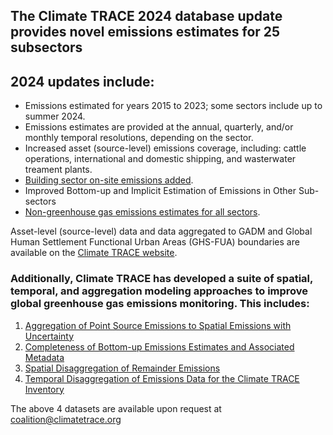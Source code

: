 ## The Climate TRACE 2024 database update provides novel emissions estimates for 25 subsectors
## 2024 updates include:
  - Emissions estimated for years 2015 to 2023; some sectors include up to summer 2024.
  - Emissions estimates are provided at the annual, quarterly, and/or monthly temporal resolutions, depending on the sector.
  - Increased asset (source-level) emissions coverage, including: cattle operations, international and domestic shipping, and wasterwater treament plants.
  - [Building sector on-site emissions added](https://github.com/climatetracecoalition/methodology-documents/blob/main/2024/Buildings/Building%20Sector%20Methodology%20draft2024.docx.pdf).
  - Improved Bottom-up and Implicit Estimation of Emissions in Other Sub-sectors
  - [Non-greenhouse gas emissions estimates for all sectors](https://github.com/climatetracecoalition/methodology-documents/blob/main/2024/Non%20Greenhouse%20Gases/Non-Greenhouse%20Gas%20Emissions%20Estimates%20Across%20Sectors.docx.pdf). 

Asset-level (source-level) data and data aggregated to GADM and Global Human Settlement Functional Urban Areas (GHS-FUA) boundaries are available on the [Climate TRACE website](https://climatetrace.org/).
### Additionally, Climate TRACE has developed a suite of spatial, temporal, and aggregation modeling approaches to improve global greenhouse gas emissions monitoring. This includes:
  1) [Aggregation of Point Source Emissions to Spatial Emissions with Uncertainty](https://github.com/climatetracecoalition/methodology-documents/blob/main/2024/Post%20Processing%20for%20Global%20Emissions%20and%20Metadata%20Completeness/Aggregation%20of%20Point%20Source%20Emissions%20to%20Spatial%20Emissions%20with%20Uncertainty.docx.pdf) 
  2) [Completeness of Bottom-up Emissions Estimates and Associated Metadata](https://github.com/climatetracecoalition/methodology-documents/blob/main/2024/Post%20Processing%20for%20Global%20Emissions%20and%20Metadata%20Completeness/Completeness%20of%20Bottom-up%20Emissions%20Estimates%20and%20Associated%20Metadata.docx.pdf) 
  3) [Spatial Disaggregation of Remainder Emissions](https://github.com/climatetracecoalition/methodology-documents/blob/main/2024/Post%20Processing%20for%20Global%20Emissions%20and%20Metadata%20Completeness/Spatial%20Disaggregation%20of%20Remainder%20Emissions.docx.pdf)
  3) [Temporal Disaggregation of Emissions Data for the Climate TRACE Inventory](https://github.com/climatetracecoalition/methodology-documents/blob/main/2024/Post%20Processing%20for%20Global%20Emissions%20and%20Metadata%20Completeness/Temporal%20Disaggregation%20of%20Emissions%20Data%20for%20the%20Climate%20TRACE%20Inventory.docx.pdf)

 The above 4 datasets are available upon request at coalition@climatetrace.org

